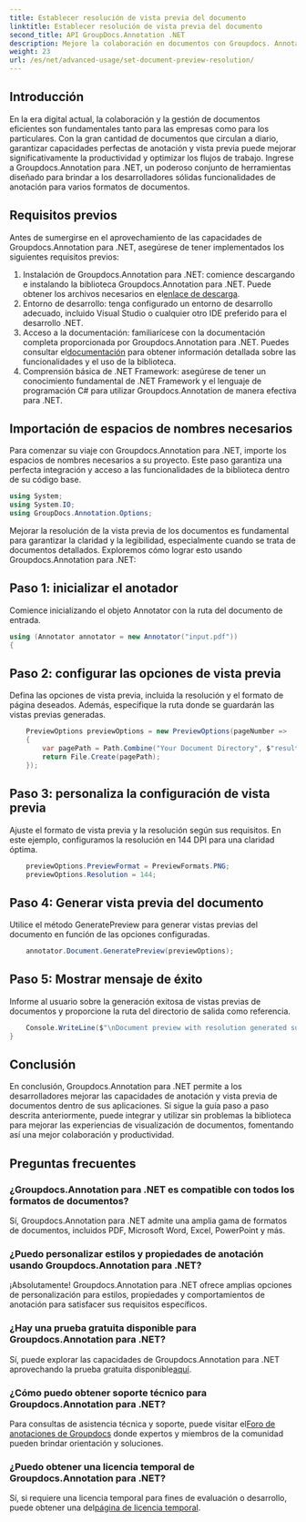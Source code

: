 ```yaml
---
title: Establecer resolución de vista previa del documento
linktitle: Establecer resolución de vista previa del documento
second_title: API GroupDocs.Annotation .NET
description: Mejore la colaboración en documentos con Groupdocs. Annotation para .NET agilice las funciones de anotación y vista previa sin problemas.
weight: 23
url: /es/net/advanced-usage/set-document-preview-resolution/
---
```

## Introducción
En la era digital actual, la colaboración y la gestión de documentos eficientes son fundamentales tanto para las empresas como para los particulares. Con la gran cantidad de documentos que circulan a diario, garantizar capacidades perfectas de anotación y vista previa puede mejorar significativamente la productividad y optimizar los flujos de trabajo. Ingrese a Groupdocs.Annotation para .NET, un poderoso conjunto de herramientas diseñado para brindar a los desarrolladores sólidas funcionalidades de anotación para varios formatos de documentos.
## Requisitos previos
Antes de sumergirse en el aprovechamiento de las capacidades de Groupdocs.Annotation para .NET, asegúrese de tener implementados los siguientes requisitos previos:
1.  Instalación de Groupdocs.Annotation para .NET: comience descargando e instalando la biblioteca Groupdocs.Annotation para .NET. Puede obtener los archivos necesarios en el[enlace de descarga](https://releases.groupdocs.com/annotation/net/).
2. Entorno de desarrollo: tenga configurado un entorno de desarrollo adecuado, incluido Visual Studio o cualquier otro IDE preferido para el desarrollo .NET.
3. Acceso a la documentación: familiarícese con la documentación completa proporcionada por Groupdocs.Annotation para .NET. Puedes consultar el[documentación](https://tutorials.groupdocs.com/annotation/net/) para obtener información detallada sobre las funcionalidades y el uso de la biblioteca.
4. Comprensión básica de .NET Framework: asegúrese de tener un conocimiento fundamental de .NET Framework y el lenguaje de programación C# para utilizar Groupdocs.Annotation de manera efectiva para .NET.

## Importación de espacios de nombres necesarios
Para comenzar su viaje con Groupdocs.Annotation para .NET, importe los espacios de nombres necesarios a su proyecto. Este paso garantiza una perfecta integración y acceso a las funcionalidades de la biblioteca dentro de su código base.

```csharp
using System;
using System.IO;
using GroupDocs.Annotation.Options;
```

Mejorar la resolución de la vista previa de los documentos es fundamental para garantizar la claridad y la legibilidad, especialmente cuando se trata de documentos detallados. Exploremos cómo lograr esto usando Groupdocs.Annotation para .NET:
## Paso 1: inicializar el anotador
Comience inicializando el objeto Annotator con la ruta del documento de entrada.
```csharp
using (Annotator annotator = new Annotator("input.pdf"))
{
```
## Paso 2: configurar las opciones de vista previa
Defina las opciones de vista previa, incluida la resolución y el formato de página deseados. Además, especifique la ruta donde se guardarán las vistas previas generadas.
```csharp
    PreviewOptions previewOptions = new PreviewOptions(pageNumber =>
    {
        var pagePath = Path.Combine("Your Document Directory", $"result_with_resolution_{pageNumber}.png");
        return File.Create(pagePath);
    });
```
## Paso 3: personaliza la configuración de vista previa
Ajuste el formato de vista previa y la resolución según sus requisitos. En este ejemplo, configuramos la resolución en 144 DPI para una claridad óptima.
```csharp
    previewOptions.PreviewFormat = PreviewFormats.PNG;
    previewOptions.Resolution = 144;
```
## Paso 4: Generar vista previa del documento
Utilice el método GeneratePreview para generar vistas previas del documento en función de las opciones configuradas.
```csharp
    annotator.Document.GeneratePreview(previewOptions);
```
## Paso 5: Mostrar mensaje de éxito
Informe al usuario sobre la generación exitosa de vistas previas de documentos y proporcione la ruta del directorio de salida como referencia.
```csharp
    Console.WriteLine($"\nDocument preview with resolution generated successfully.\nCheck output in {"Your Document Directory"}.");
}
```

## Conclusión
En conclusión, Groupdocs.Annotation para .NET permite a los desarrolladores mejorar las capacidades de anotación y vista previa de documentos dentro de sus aplicaciones. Si sigue la guía paso a paso descrita anteriormente, puede integrar y utilizar sin problemas la biblioteca para mejorar las experiencias de visualización de documentos, fomentando así una mejor colaboración y productividad.
## Preguntas frecuentes
### ¿Groupdocs.Annotation para .NET es compatible con todos los formatos de documentos?
Sí, Groupdocs.Annotation para .NET admite una amplia gama de formatos de documentos, incluidos PDF, Microsoft Word, Excel, PowerPoint y más.
### ¿Puedo personalizar estilos y propiedades de anotación usando Groupdocs.Annotation para .NET?
¡Absolutamente! Groupdocs.Annotation para .NET ofrece amplias opciones de personalización para estilos, propiedades y comportamientos de anotación para satisfacer sus requisitos específicos.
### ¿Hay una prueba gratuita disponible para Groupdocs.Annotation para .NET?
Sí, puede explorar las capacidades de Groupdocs.Annotation para .NET aprovechando la prueba gratuita disponible[aquí](https://releases.groupdocs.com/).
### ¿Cómo puedo obtener soporte técnico para Groupdocs.Annotation para .NET?
 Para consultas de asistencia técnica y soporte, puede visitar el[Foro de anotaciones de Groupdocs](https://forum.groupdocs.com/c/annotation/10) donde expertos y miembros de la comunidad pueden brindar orientación y soluciones.
### ¿Puedo obtener una licencia temporal de Groupdocs.Annotation para .NET?
 Sí, si requiere una licencia temporal para fines de evaluación o desarrollo, puede obtener una del[página de licencia temporal](https://purchase.groupdocs.com/temporary-license/).